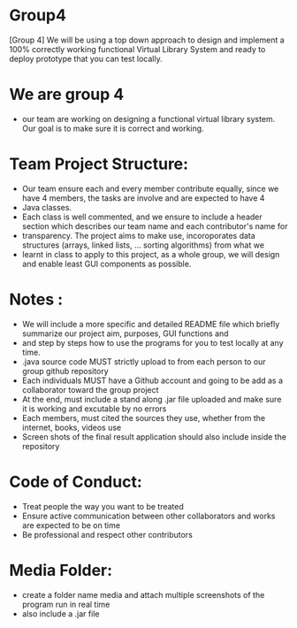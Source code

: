 # Group4
   [Group 4] We will be using a top down approach to design and implement a 100% correctly working functional Virtual Library System and ready to deploy prototype     that you can test locally.
   
 # We are group 4
 * our team are working on designing a functional
   virtual library system. Our goal is to make sure it is correct
   and working.

 # Team Project Structure: 
 * Our team ensure each and every member contribute equally, since we have 4 members, the tasks are involve and are expected to have 4
 * Java classes. 
 * Each class is well commented, and we ensure to include a header section which describes our team name and each contributor's name for
 * transparency. The project aims to make use, incoroporates data structures (arrays, linked lists, ... sorting algorithms) from what we 
 * learnt in class to apply to this project, as a whole group, we will design and enable least GUI components as possible.
 # Notes : 
 * We will include a more specific and detailed README file which briefly summarize our project aim, purposes, GUI functions and 
 * and step by steps how to use the programs for you to test locally at any time.
 * .java source code MUST strictly upload to from each person to our group github repository
 *  Each individuals MUST  have a Github account and going to be add as a collaborator toward the group project
 *  At the end, must include a stand along .jar file uploaded and make sure it is working and excutable by no errors
 *  Each members, must cited the sources they use, whether from the internet, books, videos use  
 * Screen shots of the final result application should also include inside the repository
 # Code of Conduct: 
 * Treat people the way you want to be treated
 * Ensure active communication between other collaborators and works are expected to be on time 
 * Be professional and respect other contributors
 # Media Folder:
 * create a folder name media and attach multiple screenshots of the program run in real time
 * also include a .jar file


 
